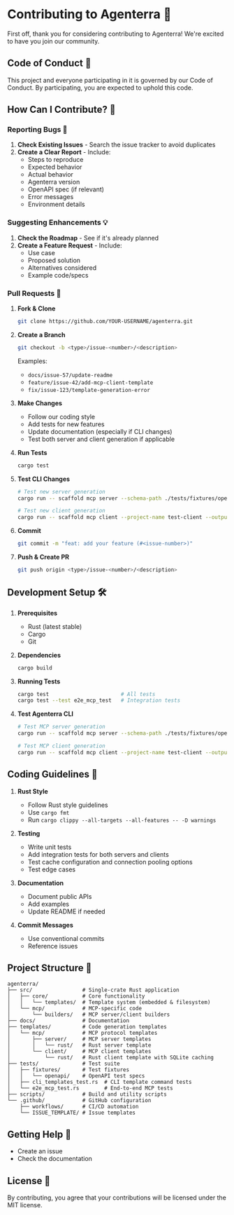 # Contributing to Agenterra 🚀

First off, thank you for considering contributing to Agenterra! We're excited to have you join our community.

## Code of Conduct 🤝

This project and everyone participating in it is governed by our Code of Conduct. By participating, you are expected to uphold this code.

## How Can I Contribute? 🌟

### Reporting Bugs 🐛

1. **Check Existing Issues** - Search the issue tracker to avoid duplicates
2. **Create a Clear Report** - Include:
   - Steps to reproduce
   - Expected behavior
   - Actual behavior
   - Agenterra version
   - OpenAPI spec (if relevant)
   - Error messages
   - Environment details

### Suggesting Enhancements 💡

1. **Check the Roadmap** - See if it's already planned
2. **Create a Feature Request** - Include:
   - Use case
   - Proposed solution
   - Alternatives considered
   - Example code/specs

### Pull Requests 🔧

1. **Fork & Clone**
   ```bash
   git clone https://github.com/YOUR-USERNAME/agenterra.git
   ```

2. **Create a Branch**
   ```bash
   git checkout -b <type>/issue-<number>/<description>
   ```
   
   Examples:
   - `docs/issue-57/update-readme`
   - `feature/issue-42/add-mcp-client-template`
   - `fix/issue-123/template-generation-error`

3. **Make Changes**
   - Follow our coding style
   - Add tests for new features
   - Update documentation (especially if CLI changes)
   - Test both server and client generation if applicable

4. **Run Tests**
   ```bash
   cargo test
   ```

5. **Test CLI Changes**
   ```bash
   # Test new server generation
   cargo run -- scaffold mcp server --schema-path ./tests/fixtures/openapi/petstore.openapi.v3.json --output-dir test-output-server --base-url https://petstore3.swagger.io
   
   # Test new client generation  
   cargo run -- scaffold mcp client --project-name test-client --output-dir test-output-client
   ```

6. **Commit**
   ```bash
   git commit -m "feat: add your feature (#<issue-number>)"
   ```

7. **Push & Create PR**
   ```bash
   git push origin <type>/issue-<number>/<description>
   ```

## Development Setup 🛠️

1. **Prerequisites**
   - Rust (latest stable)
   - Cargo
   - Git

2. **Dependencies**
   ```bash
   cargo build
   ```

3. **Running Tests**
   ```bash
   cargo test                       # All tests
   cargo test --test e2e_mcp_test   # Integration tests
   ```

4. **Test Agenterra CLI**
   ```bash
   # Test MCP server generation
   cargo run -- scaffold mcp server --schema-path ./tests/fixtures/openapi/petstore.openapi.v3.json --output-dir test-server --base-url https://petstore3.swagger.io
   
   # Test MCP client generation
   cargo run -- scaffold mcp client --project-name test-client --output-dir test-client
   ```

## Coding Guidelines 📝

1. **Rust Style**
   - Follow Rust style guidelines
   - Use `cargo fmt`
   - Run `cargo clippy --all-targets --all-features -- -D warnings`

2. **Testing**
   - Write unit tests
   - Add integration tests for both servers and clients
   - Test cache configuration and connection pooling options
   - Test edge cases

3. **Documentation**
   - Document public APIs
   - Add examples
   - Update README if needed

4. **Commit Messages**
   - Use conventional commits
   - Reference issues

## Project Structure 📁

```
agenterra/
├── src/                # Single-crate Rust application
│   ├── core/           # Core functionality
│   │   └── templates/  # Template system (embedded & filesystem)
│   └── mcp/            # MCP-specific code
│       └── builders/   # MCP server/client builders
├── docs/               # Documentation
├── templates/          # Code generation templates
│   └── mcp/            # MCP protocol templates
│       ├── server/     # MCP server templates
│       │   └── rust/   # Rust server template
│       └── client/     # MCP client templates
│           └── rust/   # Rust client template with SQLite caching
├── tests/              # Test suite
│   ├── fixtures/       # Test fixtures
│   │   └── openapi/    # OpenAPI test specs
│   ├── cli_templates_test.rs  # CLI template command tests
│   └── e2e_mcp_test.rs        # End-to-end MCP tests
├── scripts/            # Build and utility scripts
└── .github/            # GitHub configuration
    ├── workflows/      # CI/CD automation
    └── ISSUE_TEMPLATE/ # Issue templates
```

## Getting Help 💬

- Create an issue
- Check the documentation

## License 📄

By contributing, you agree that your contributions will be licensed under the MIT license.
